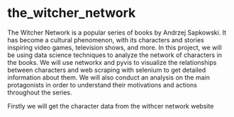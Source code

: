 # the_witcher_network
The Witcher Network is a popular series of books by Andrzej Sapkowski. It has become a cultural phenomenon, with its characters and stories inspiring video games, television shows, and more. In this project, we will be using data science techniques to analyze the network of characters in the books. We will use networkx and pyvis to visualize the relationships between characters and web scraping with selenium to get detailed information about them. We will also conduct an analysis on the main protagonists in order to understand their motivations and actions throughout the series.

Firstly we will get the character data from the withcer network website 
